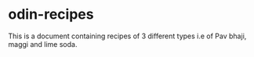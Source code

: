 # odin-recipes

This is a document containing recipes of 3 different types i.e of Pav bhaji, maggi and lime soda.